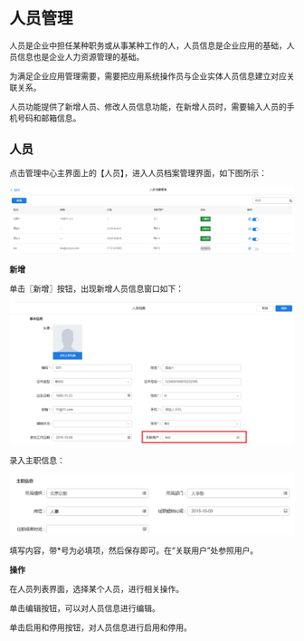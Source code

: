 # 人员管理

人员是企业中担任某种职务或从事某种工作的人，人员信息是企业应用的基础，人员信息也是企业人力资源管理的基础。

为满足企业应用管理需要，需要把应用系统操作员与企业实体人员信息建立对应关联关系。

人员功能提供了新增人员、修改人员信息功能，在新增人员时，需要输入人员的手机号码和邮箱信息。

## 人员

点击管理中心主界面上的【人员】，进入人员档案管理界面，如下图所示：

![](/articles/application/5-/images/image48.png)
 
**新增**

单击〖新增〗按钮，出现新增人员信息窗口如下：

![](/articles/application/5-/images/image49.png)

 
录入主职信息：

![](/articles/application/5-/images/image50.png)

 
填写内容，带*号为必填项，然后保存即可。在“关联用户”处参照用户。

**操作**

在人员列表界面，选择某个人员，进行相关操作。

单击编辑按钮，可以对人员信息进行编辑。

单击启用和停用按钮，对人员信息进行启用和停用。
